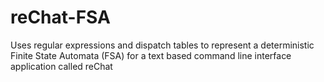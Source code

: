 # reChat-FSA
Uses regular expressions and dispatch tables to represent a deterministic Finite State Automata (FSA) for a text based command line interface application called reChat
